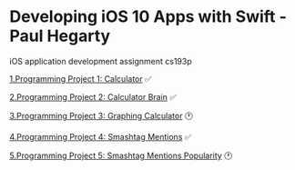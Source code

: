 # Developing iOS 10 Apps with Swift - Paul Hegarty
iOS application development assignment cs193p

[1.Programming Project 1: Calculator](https://github.com/shiwangwang/iOS-application-development-assignment-cs193p/tree/master/Programming%20Project%201_Calculator) ✅

[2.Programming Project 2: Calculator Brain](https://github.com/shiwangwang/iOS-application-development-assignment-cs193p/tree/master/Programming%20Project%202_Calculator%20Brain)  ✅

[3.Programming Project 3: Graphing Calculator](https://github.com/shiwangwang/iOS-application-development-assignment-cs193p/tree/master/Programming%20Project%203_Graphing%20Calculator)  🕐


[4.Programming Project 4: Smashtag Mentions](https://github.com/shiwangwang/iOS-application-development-assignment-cs193p/tree/master/Programming%20Project%204_Smashtag%20Mentions)  ✅

[5.Programming Project 5: Smashtag Mentions Popularity](https://github.com/shiwangwang/iOS-application-development-assignment-cs193p/tree/master/Programming%20Project%205_Smashtag%20Mentions%20Popularity)  🕐



